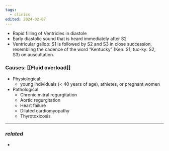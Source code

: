 ```yaml
---
tags:
  - clinics
edited: 2024-02-07
---
```

- Rapid filling of Ventricles in diastole
 - Early diastolic sound that is heard immediately after S2
- Ventricular gallop: S1 is followed by S2 and S3 in close succession, resembling the cadence of the word “Kentucky” (Ken: S1, tuc-ky: S2, S3) on auscultation. 
### Causes: [[Fluid overload]] 
 - Physiological: 
	 - young individuals (< 40 years of age), athletes, or pregnant women
- Pathological
	- Chronic mitral regurgitation
	- Aortic regurgitation
	- Heart failure 
	- Dilated cardiomyopathy
	- Thyrotoxicosis

---
### *related*
- 